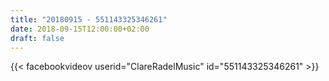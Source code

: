 ```yaml
---
title: "20180915 - 551143325346261"
date: 2018-09-15T12:00:00+02:00
draft: false
---
```


{{< facebookvideov userid="ClareRadelMusic" id="551143325346261" >}}